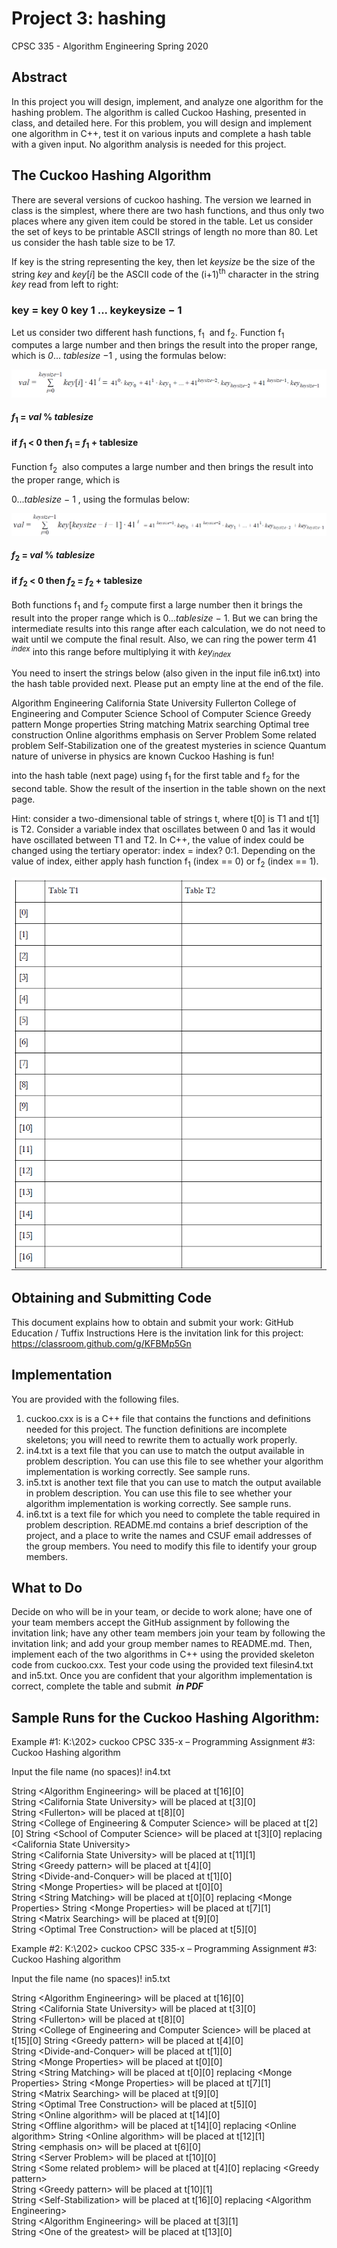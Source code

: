 # Project 3: hashing

CPSC 335 - Algorithm Engineering
Spring 2020

## Abstract

In this project you will design, implement, and analyze one algorithm for the hashing problem. The algorithm
is called Cuckoo Hashing, presented in class, and detailed ​here​. For this problem, you will design and
implement one algorithm in C++, test it on various inputs and complete a hash table with a given input. No
algorithm analysis is needed for this project.

## The Cuckoo Hashing Algorithm

There are several versions of cuckoo hashing. The version we learned in class is the simplest, where there are
two hash functions, and thus only two places where any given item could be stored in the table. Let us
consider the set of keys to be printable ASCII strings of length no more than 80. Let us consider the hash
table size to be 17.


If key is the string representing the key, then let _keysize_ be the size of the string _key_ and _key_[_i_] be the
ASCII code of the (i+1)​<sup>th</sup>​ character in the string _key_ read from left to right:

### key = key 0 key 1 ... keykeysize − 1 

Let us consider two different hash functions, f​<sub>1</sub> ​ and f​<sub>2</sub>​. Function f​<sub>1</sub> ​computes a large number and then brings
the result into the proper range, which is _0_... _tablesize_ −1 , using the formulas below:

![image info](./images/formula1.PNG)

#### _f_<sub>1</sub> = _val_ % _tablesize_ 
#### if _f_<sub>1</sub> < 0 then _f_<sub>1</sub> = _f_<sub>1</sub> + tablesize

Function f<sub>2</sub> ​ also computes a large number and then brings the result into the proper range, which is

0..._tablesize_ − 1 , using the formulas below:

![image info](./images/formula2.PNG)

#### _f_<sub>2</sub> = _val_ % _tablesize_ 
#### if _f_<sub>2</sub> < 0 then _f_<sub>2</sub> = _f_<sub>2</sub> + tablesize

Both functions f<sub>1</sub> ​and f<sub>2</sub>​ compute first a large number then it brings the result into the proper range which is
0..._tablesize_ − 1. But we can bring the intermediate results into this range after each calculation, we do not
need to wait until we compute the final result. Also, we can ring the power term 41 <sup>_index_</sup> into this range before
multiplying it with _key_<sub>_index_</sub>

You need to insert the strings below (also given in the input file in6.txt) into the hash table provided next.
Please put an empty line at the end of the file.

Algorithm Engineering
California State University
Fullerton
College of Engineering and Computer Science
School of Computer Science
Greedy pattern
Monge properties
String matching
Matrix searching
Optimal tree construction
Online algorithms
emphasis on
Server Problem
Some related problem
Self-Stabilization
one of the greatest mysteries
in science
Quantum nature of universe
in physics
are known
Cuckoo Hashing is fun!


into the hash table (next page) using f<sub>1</sub>​ for the first table and f<sub>2</sub>​​ for the second table. Show the result of the
insertion in the table shown on the next page.


Hint​: consider a two-dimensional table of strings t, where t[0] is T1 and t[1] is T2. Consider a variable index
that oscillates between 0 and 1as it would have oscillated between T1 and T2. In C++, the value of index
could be changed using the tertiary operator: index = index? 0:1. Depending on the value of index, either
apply hash function f<sub>1</sub>​ (index == 0) or f<sub>2</sub>​ (index == 1).


![image info](./images/table1.PNG)


## Obtaining and Submitting Code

This document explains how to obtain and submit your work:
GitHub Education / Tuffix Instructions
Here is the invitation link for this project:
https://classroom.github.com/g/KFBMp5Gn

## Implementation

You are provided with the following files.

1. cuckoo.cxx​ is is a C++ file that contains the functions and definitions needed for this project. The
    function definitions are incomplete skeletons; you will need to rewrite them to actually work properly.
2. in4.txt​ is a text file that you can use to match the output available in problem description. You can
    use this file to see whether your algorithm implementation is working correctly. See sample runs.
3. in5.txt​ is another text file that you can use to match the output available in problem description. You
    can use this file to see whether your algorithm implementation is working correctly. See sample runs.
4. in6.txt​ is a text file for which you need to complete the table required in problem description.
README.md​ contains a brief description of the project, and a place to write the names and CSUF email addresses of the group members. You need to modify this file to identify your group members.

## What to Do

Decide on who will be in your team, or decide to work alone; have one of your team members accept the
GitHub assignment by following the invitation link; have any other team members join your team by
following the invitation link; and add your group member names to ​README.md​.
Then, implement each of the two algorithms in C++ using the provided skeleton code from ​cuckoo.cxx​.
Test your code using the provided text files ​in4.txt​ and ​in5.txt​.
Once you are confident that your algorithm implementation is correct, complete the table and submit ​ **_in PDF_**

## Sample Runs for the Cuckoo Hashing Algorithm:

Example #1:
K:\202> cuckoo
CPSC 335-x – Programming Assignment #3: Cuckoo Hashing algorithm


Input the file name (no spaces)!
in4.txt


String &lt;Algorithm Engineering> will be placed at t[16][0]  
String &lt;California State University> will be placed at t[3][0]  
String &lt;Fullerton> will be placed at t[8][0]  
String &lt;College of Engineering & Computer Science> will be placed at t[2][0]
String &lt;School of Computer Science> will be placed at t[3][0] replacing &lt;California State University>  
String &lt;California State University> will be placed at t[11][1]  
String &lt;Greedy pattern> will be placed at t[4][0]  
String &lt;Divide-and-Conquer> will be placed at t[1][0]  
String &lt;Monge Properties> will be placed at t[0][0]  
String &lt;String Matching> will be placed at t[0][0] replacing &lt;Monge Properties>
String &lt;Monge Properties> will be placed at t[7][1]  
String &lt;Matrix Searching> will be placed at t[9][0]  
String &lt;Optimal Tree Construction> will be placed at t[5][0]


Example #2:
K:\202> cuckoo
CPSC 335-x – Programming Assignment #3: Cuckoo Hashing algorithm


Input the file name (no spaces)!
in5.txt


String &lt;Algorithm Engineering> will be placed at t[16][0]  
String &lt;California State University> will be placed at t[3][0]  
String &lt;Fullerton> will be placed at t[8][0]  
String &lt;College of Engineering and Computer Science> will be placed at t[15][0]
String &lt;Greedy pattern> will be placed at t[4][0]  
String &lt;Divide-and-Conquer> will be placed at t[1][0]  
String &lt;Monge Properties> will be placed at t[0][0]  
String &lt;String Matching> will be placed at t[0][0] replacing &lt;Monge Properties>
String &lt;Monge Properties> will be placed at t[7][1]  
String &lt;Matrix Searching> will be placed at t[9][0]  
String &lt;Optimal Tree Construction> will be placed at t[5][0]  
String &lt;Online algorithm> will be placed at t[14][0]  
String &lt;Offline algorithm> will be placed at t[14][0] replacing &lt;Online algorithm>
String &lt;Online algorithm> will be placed at t[12][1]  
String &lt;emphasis on> will be placed at t[6][0]  
String &lt;Server Problem> will be placed at t[10][0]  
String &lt;Some related problem> will be placed at t[4][0] replacing &lt;Greedy pattern>  
String &lt;Greedy pattern> will be placed at t[10][1]  
String &lt;Self-Stabilization> will be placed at t[16][0] replacing &lt;Algorithm Engineering>  
String &lt;Algorithm Engineering> will be placed at t[3][1]  
String &lt;One of the greatest> will be placed at t[13][0]

